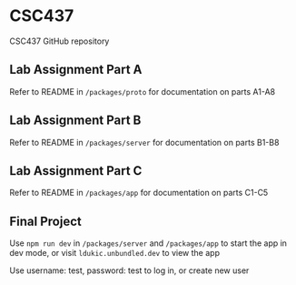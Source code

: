 # CSC437
CSC437 GitHub repository

## Lab Assignment Part A
Refer to README in `/packages/proto` for documentation on parts A1-A8

## Lab Assignment Part B
Refer to README in `/packages/server` for documentation on parts B1-B8

## Lab Assignment Part C
Refer to README in `/packages/app` for documentation on parts C1-C5

## Final Project
Use `npm run dev` in `/packages/server` and `/packages/app` to start the app in
dev mode, or visit `ldukic.unbundled.dev` to view the app

Use username: test, password: test to log in, or create new user
